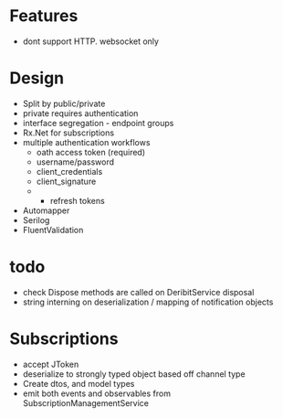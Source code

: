 Features
=====================
* dont support HTTP. websocket only


Design
====================
* Split by public/private
* private requires authentication
* interface segregation - endpoint groups
* Rx.Net for subscriptions
* multiple authentication workflows
    * oath access token (required)
    * username/password
    * client_credentials
    * client_signature
    * + refresh tokens
* Automapper
* Serilog
* FluentValidation

todo
======================
* check Dispose methods are called on DeribitService disposal
* string interning on deserialization / mapping of notification objects

Subscriptions
==========================
* accept JToken
* deserialize to strongly typed object based off channel type
* Create dtos, and model types
* emit both events and observables from SubscriptionManagementService
